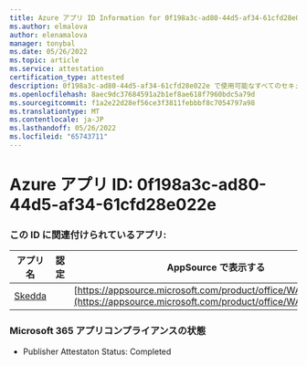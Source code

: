 ```yaml
---
title: Azure アプリ ID Information for 0f198a3c-ad80-44d5-af34-61cfd28e022e
ms.author: elmalova
author: elenamalova
manager: tonybal
ms.date: 05/26/2022
ms.topic: article
ms.service: attestation
certification_type: attested
description: 0f198a3c-ad80-44d5-af34-61cfd28e022e で使用可能なすべてのセキュリティとコンプライアンス情報。
ms.openlocfilehash: 8aec9dc37684591a2b1ef8ae618f7960bdc5a79d
ms.sourcegitcommit: f1a2e22d28ef56ce3f3811febbbf8c7054797a98
ms.translationtype: MT
ms.contentlocale: ja-JP
ms.lasthandoff: 05/26/2022
ms.locfileid: "65743711"
---
```

# <a name="azure-app-id-0f198a3c-ad80-44d5-af34-61cfd28e022e"></a>Azure アプリ ID: 0f198a3c-ad80-44d5-af34-61cfd28e022e


### <a name="apps-associated-with-this-id"></a>この ID に関連付けられているアプリ:
| **アプリ名** | **認定** | **AppSource で表示する** |
|--------------|---------------|-----------------------|
| [Skedda](../forward/WA200004065.md) |  | [https://appsource.microsoft.com/product/office/WA200004065](https://appsource.microsoft.com/product/office/WA200004065) |

### <a name="microsoft-365-app-compliance-status"></a>Microsoft 365 アプリコンプライアンスの状態
- Publisher Attestaton Status: Completed
